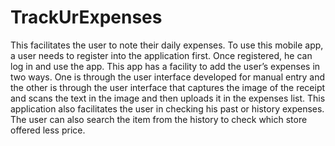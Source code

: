# TrackUrExpenses

This facilitates the user to note their daily expenses. To use this mobile app, a user needs to register into the application first. Once registered, he can log in and use the app. This app has a facility to add the user’s expenses in two ways. One is through the user interface developed for manual entry and the other is through the user interface that captures the image of the receipt and scans the text in the image and then uploads it in the expenses list. This application also facilitates the user in checking his past or history expenses. The user can also search the item from the history to check which store offered less price.
